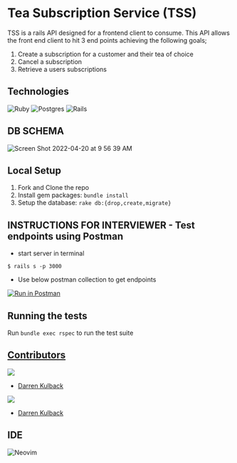 # Tea Subscription Service (TSS)
TSS is a rails API designed for a frontend client to consume. This API allows the front end client to hit 3 end points achieving the following goals; 
1. Create a subscription for a customer and their tea of choice 
2. Cancel a subscription 
3. Retrieve a users subscriptions 

## Technologies
![Ruby](https://img.shields.io/badge/ruby-%23CC342D.svg?style=for-the-badge&logo=ruby&logoColor=white)
![Postgres](https://img.shields.io/badge/postgres-%23316192.svg?style=for-the-badge&logo=postgresql&logoColor=white)
![Rails](https://img.shields.io/badge/rails-%23CC0000.svg?style=for-the-badge&logo=ruby-on-rails&logoColor=white)


## DB SCHEMA
![Screen Shot 2022-04-20 at 9 56 39 AM](https://user-images.githubusercontent.com/83717116/164272870-2dbcfe5f-4e91-46ce-bf3c-4eea813e960b.png)

  
## Local Setup

1. Fork and Clone the repo
2. Install gem packages: `bundle install`
3. Setup the database: `rake db:{drop,create,migrate}` 

## INSTRUCTIONS FOR INTERVIEWER - Test endpoints using Postman

* start server in terminal
``` 
$ rails s -p 3000
``` 
* Use below postman collection to get endpoints

[![Run in Postman](https://run.pstmn.io/button.svg)](https://app.getpostman.com/join-team?invite_code=9a222d71cd3760a6186e347d20b935c5&target_code=22ffa523b88e1adc714a60ea97b593e0)


## Running the tests
Run `bundle exec rspec` to run the test suite

## <ins>Contributors</ins>
<p>
  <img src="https://img.shields.io/badge/LinkedIn-0077B5?style=for-the-badge&logo=linkedin&logoColor=white" />
</p>

- [Darren Kulback](https://www.linkedin.com/in/darren-kulback-9b2394189/)

<p>
  <img src="https://img.shields.io/badge/GitHub-100000?style=for-the-badge&logo=github&logoColor=white" />
</p>

- [Darren Kulback](https://github.com/dkulback)
## IDE
![Neovim](https://img.shields.io/badge/NeoVim-%2357A143.svg?&style=for-the-badge&logo=neovim&logoColor=white)

